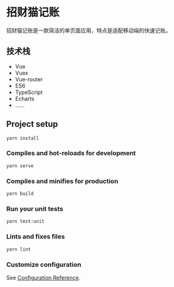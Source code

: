 # 招财猫记账
招财猫记账是一款简洁的单页面应用，特点是适配移动端的快速记账。

## 技术栈
- Vue
- Vuex
- Vue-router 
- ES6
- TypeScript
- Echarts
- ......

## Project setup

```
yarn install
```

### Compiles and hot-reloads for development

```
yarn serve
```


### Compiles and minifies for production
```
yarn build
```

### Run your unit tests
```
yarn test:unit
```

### Lints and fixes files
```
yarn lint
```

### Customize configuration
See [Configuration Reference](https://cli.vuejs.org/config/).
